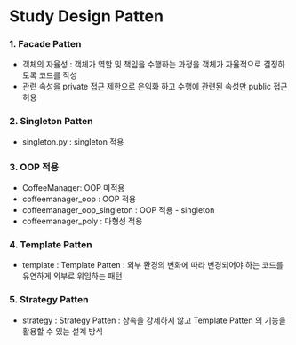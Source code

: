 # Study Design Patten

### 1. Facade Patten
- 객체의 자율성 : 객체가 역할 및 책임을 수행하는 과정을 객체가 자율적으로 결정하도록 코드를 작성
- 관련 속성을 private 접근 제한으로 은익화 하고 수행에 관련된 속성만 public 접근 허용

### 2. Singleton Patten
- singleton.py : singleton 적용

### 3. OOP 적용
- CoffeeManager: OOP 미적용
- coffeemanager_oop : OOP 적용
- coffeemanager_oop_singleton : OOP 적용 - singleton
- coffeemanager_poly : 다형성 적용
 
### 4. Template Patten
- template : Template Patten : 외부 환경의 변화에 따라 변경되어야 하는 코드를 유연하게 외부로 위임하는 패턴
 
### 5. Strategy Patten
- strategy : Strategy Patten : 상속을 강제하지 않고 Template Patten 의 기능을 활용할 수 있는 설계 방식
